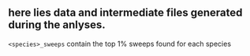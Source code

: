 ## here lies data and intermediate files generated during the anlyses.

`<species>_sweeps` contain the top 1% sweeps found for each species

